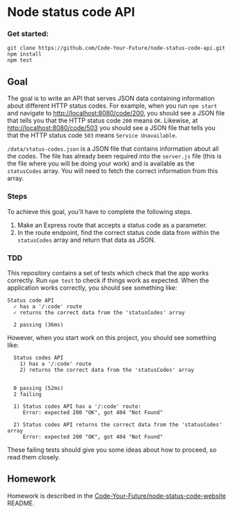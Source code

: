 # Node status code API

### Get started:

```
git clone https://github.com/Code-Your-Future/node-status-code-api.git
npm install
npm test
```

## Goal

The goal is to write an API that serves JSON data containing information about different HTTP status codes. For example, when you run `npm start` and navigate to [http://localhost:8080/code/200](http://localhost:8080/code/200), you should see a JSON file that tells you that the HTTP status code `200` means `OK`. Likewise, at [http://localhost:8080/code/503](http://localhost:8080/code/503) you should see a JSON file that tells you that the HTTP status code `503` means `Service Unavailable`.

`/data/status-codes.json` is a JSON file that contains information about all the codes. The file has already been required into the `server.js` file (this is the file where you will be doing your work) and is available as the `statusCodes` array. You will need to fetch the correct information from this array.

### Steps

To achieve this goal, you'll have to complete the following steps.

1. Make an Express route that accepts a status code as a parameter.
2. In the route endpoint, find the correct status code data from within the `statusCodes` array and return that data as JSON.

### TDD

This repository contains a set of tests which check that the app works correctly. Run `npm test` to check if things work as expected. When the application works correctly, you should see something like:
```
Status code API
  ✓ has a '/:code' route
  ✓ returns the correct data from the 'statusCodes' array

  2 passing (36ms)
```
However, when you start work on this project, you should see something like:
```
  Status codes API
    1) has a '/:code' route
    2) returns the correct data from the 'statusCodes' array


  0 passing (52ms)
  2 failing
  
  1) Status codes API has a '/:code' route:
     Error: expected 200 "OK", got 404 "Not Found"
     
  2) Status codes API returns the correct data from the 'statusCodes' array
     Error: expected 200 "OK", got 404 "Not Found"
```

These failing tests should give you some ideas about how to proceed, so read them closely.

## Homework

Homework is described in the [Code-Your-Future/node-status-code-website](https://github.com/Code-Your-Future/node-status-code-website#homework) README.
